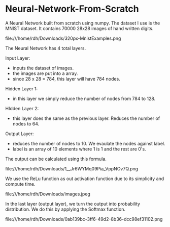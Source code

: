 # Neural-Network-From-Scratch

A Neural Network built from scratch using numpy. The dataset I use is the MNIST dataset. It contains 70000 28x28 images of hand written digits.

 file:///home/rdh/Downloads/320px-MnistExamples.png

The Neural Network has 4 total layers.

Input Layer:
  - inputs the dataset of images.   
  - the images are put into a array.
  - since 28 x 28 = 784, this layer will have 784 nodes.

Hidden Layer 1:
  - in this layer we simply reduce the number of nodes from 784 to 128.
 
HIdden Layer 2:
  - this layer does the same as the previous layer. Reduces the number of nodes to 64.
 
Output Layer:
  - reduces the number of nodes to 10. We evaulate the nodes against label.
  - label is an array of 10 elements where 1 is 1 and the rest are 0's.

The output can be calculated using this formula. 

 file:///home/rdh/Downloads/1__Jr6WYMq09Pia_VppNOv7Q.png
 
We use the ReLu function as out activation function due to its simplicity and compute time. 

 file:///home/rdh/Downloads/images.jpeg
 
 In the last layer (output layer), we turn the output into probability distribution. We do this by applying the Softmax function. 
 
 file:///home/rdh/Downloads/0ab139bc-3ff6-49d2-8b36-dcc98ef31102.png
 
 
